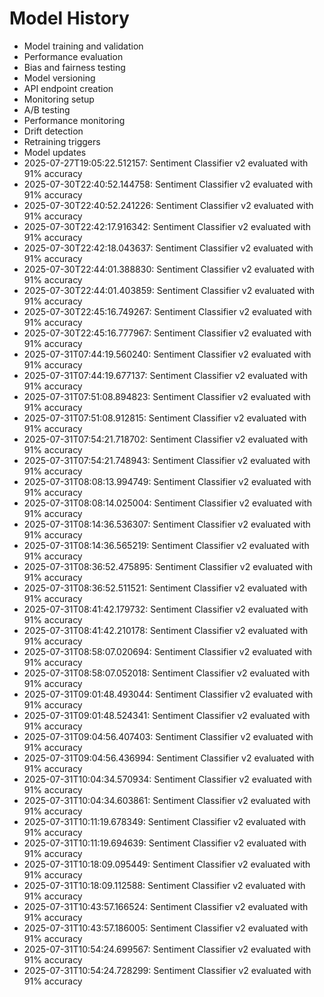 # Model History

- Model training and validation
- Performance evaluation
- Bias and fairness testing
- Model versioning
- API endpoint creation
- Monitoring setup
- A/B testing
- Performance monitoring
- Drift detection
- Retraining triggers
- Model updates
- 2025-07-27T19:05:22.512157: Sentiment Classifier v2 evaluated with 91% accuracy
- 2025-07-30T22:40:52.144758: Sentiment Classifier v2 evaluated with 91% accuracy
- 2025-07-30T22:40:52.241226: Sentiment Classifier v2 evaluated with 91% accuracy
- 2025-07-30T22:42:17.916342: Sentiment Classifier v2 evaluated with 91% accuracy
- 2025-07-30T22:42:18.043637: Sentiment Classifier v2 evaluated with 91% accuracy
- 2025-07-30T22:44:01.388830: Sentiment Classifier v2 evaluated with 91% accuracy
- 2025-07-30T22:44:01.403859: Sentiment Classifier v2 evaluated with 91% accuracy
- 2025-07-30T22:45:16.749267: Sentiment Classifier v2 evaluated with 91% accuracy
- 2025-07-30T22:45:16.777967: Sentiment Classifier v2 evaluated with 91% accuracy
- 2025-07-31T07:44:19.560240: Sentiment Classifier v2 evaluated with 91% accuracy
- 2025-07-31T07:44:19.677137: Sentiment Classifier v2 evaluated with 91% accuracy
- 2025-07-31T07:51:08.894823: Sentiment Classifier v2 evaluated with 91% accuracy
- 2025-07-31T07:51:08.912815: Sentiment Classifier v2 evaluated with 91% accuracy
- 2025-07-31T07:54:21.718702: Sentiment Classifier v2 evaluated with 91% accuracy
- 2025-07-31T07:54:21.748943: Sentiment Classifier v2 evaluated with 91% accuracy
- 2025-07-31T08:08:13.994749: Sentiment Classifier v2 evaluated with 91% accuracy
- 2025-07-31T08:08:14.025004: Sentiment Classifier v2 evaluated with 91% accuracy
- 2025-07-31T08:14:36.536307: Sentiment Classifier v2 evaluated with 91% accuracy
- 2025-07-31T08:14:36.565219: Sentiment Classifier v2 evaluated with 91% accuracy
- 2025-07-31T08:36:52.475895: Sentiment Classifier v2 evaluated with 91% accuracy
- 2025-07-31T08:36:52.511521: Sentiment Classifier v2 evaluated with 91% accuracy
- 2025-07-31T08:41:42.179732: Sentiment Classifier v2 evaluated with 91% accuracy
- 2025-07-31T08:41:42.210178: Sentiment Classifier v2 evaluated with 91% accuracy
- 2025-07-31T08:58:07.020694: Sentiment Classifier v2 evaluated with 91% accuracy
- 2025-07-31T08:58:07.052018: Sentiment Classifier v2 evaluated with 91% accuracy
- 2025-07-31T09:01:48.493044: Sentiment Classifier v2 evaluated with 91% accuracy
- 2025-07-31T09:01:48.524341: Sentiment Classifier v2 evaluated with 91% accuracy
- 2025-07-31T09:04:56.407403: Sentiment Classifier v2 evaluated with 91% accuracy
- 2025-07-31T09:04:56.436994: Sentiment Classifier v2 evaluated with 91% accuracy
- 2025-07-31T10:04:34.570934: Sentiment Classifier v2 evaluated with 91% accuracy
- 2025-07-31T10:04:34.603861: Sentiment Classifier v2 evaluated with 91% accuracy
- 2025-07-31T10:11:19.678349: Sentiment Classifier v2 evaluated with 91% accuracy
- 2025-07-31T10:11:19.694639: Sentiment Classifier v2 evaluated with 91% accuracy
- 2025-07-31T10:18:09.095449: Sentiment Classifier v2 evaluated with 91% accuracy
- 2025-07-31T10:18:09.112588: Sentiment Classifier v2 evaluated with 91% accuracy
- 2025-07-31T10:43:57.166524: Sentiment Classifier v2 evaluated with 91% accuracy
- 2025-07-31T10:43:57.186005: Sentiment Classifier v2 evaluated with 91% accuracy
- 2025-07-31T10:54:24.699567: Sentiment Classifier v2 evaluated with 91% accuracy
- 2025-07-31T10:54:24.728299: Sentiment Classifier v2 evaluated with 91% accuracy
